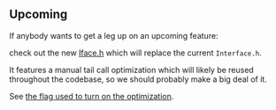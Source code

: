 ## Upcoming

If anybody wants to get a leg up on an upcoming feature:

check out the new [Iface.h](https://github.com/cjdelisle/cjdns/blob/ducttape2/interface/Iface.h) which will replace the current `Interface.h`.

It features a manual tail call optimization which will likely be reused throughout the codebase, so we should probably make a big deal of it.

See [the flag used to turn on the optimization](https://github.com/cjdelisle/cjdns/blob/ducttape2/interface/Iface.h#L65).

